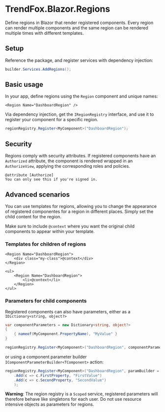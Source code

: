 # TrendFox.Blazor.Regions
Define regions in Blazor that render registered components.
Every region can render multiple components and the same region
can be rendered multiple times with different templates.

## Setup
Reference the package, and register services with dependency injection:
```c#
builder.Services.AddRegions();
```

## Basic usage
In your app, define regions using the `Region` component
and unique names:
```html+razor
<Region Name="DashboardRegion" />
```

Via dependency injection, get the `IRegionRegistry` interface, and
use it to register your component for a specific region.

```c#
regionRegistry.Register<MyComponent>("DashboardRegion");
```

## Security
Regions comply with security attributes. If registered components
have an `Authorized` attribute, the component is rendered wrapped
in an `AuthorizeView`, applying the corresponding roles and policies.

```html+razor
@attribute [Authorize]
You can only see this if you're signed in.
```

## Advanced scenarios
You can use templates for regions, allowing you to change the appearance
of registered componentes for a region in different places. Simply set the
child content for the region.

Make sure to include `@context` where you want the original child
components to appear within your template.

### Templates for children of regions
```html+razor
<Region Name="DashboardRegion">
    <div class="my-class">@context</div>
</Region>
```

```html+razor
<ul>
    <Region Name="DashboardRegion">
        <li>@context</li>
    </Region>
</ul>
```

### Parameters for child components

Registered components can also have parameters, either as
a `IDictionary<string, object?>`

```c#
var componentParameters = new Dictionary<string, object?>
{
    { nameof(MyComponent.PropertyName), "MyValue" }
}

regionRegistry.Register<MyComponent>("DashboardRegion", componentParameters);
```

or using a component parameter builder `IComponentParameterBuilder<TComponent>` action:
```c#
regionRegistry.Register<MyComponent>("DashboardRegion", paramBuilder = paramBuilder
    .Add(c => c.FirstProperty, "FirstValue")
    .Add(c => c.SecondProperty, "SecondValue")
    );
```

**Warning**: The region registry is a `Scoped` service, registered parameters
will therefore behave like singletons for each user. Do not use resource intensive
objects as parameters for regions.
